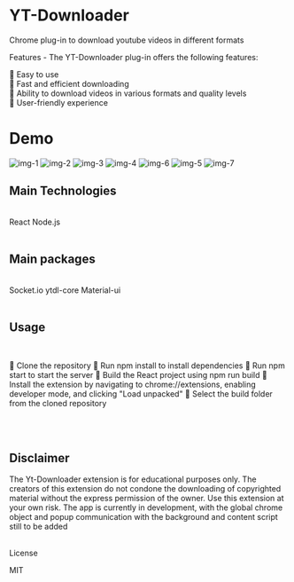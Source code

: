 # YT-Downloader
Chrome plug-in to download youtube videos in different formats 


Features -
The YT-Downloader plug-in offers the following features:

📍 Easy to use 
<br>
📍 Fast and efficient downloading
<br>
📍 Ability to download videos in various formats and quality levels
<br>
📍 User-friendly experience
<br>


# Demo

![img-1](https://user-images.githubusercontent.com/94692552/224392016-e204d461-4f5b-4c6c-a8f4-ce136b8843ec.jpg)
![img-2](https://user-images.githubusercontent.com/94692552/224392086-e2b3f0e0-c715-4135-a25f-5acf095a03c6.jpg)
![img-3](https://user-images.githubusercontent.com/94692552/224392203-46b01df2-ea25-4252-bf51-5e2661a65cca.jpg)
![img-4](https://user-images.githubusercontent.com/94692552/224392226-00203fd2-1017-49cf-9f75-383452156ec7.jpg)
![img-6](https://user-images.githubusercontent.com/94692552/224392244-cf9236f5-b055-44fd-9745-e46ba5995909.jpg)
![img-5](https://user-images.githubusercontent.com/94692552/224392256-3b6fac68-71ef-4543-8aac-ee1a1118e941.jpg)
![img-7](https://user-images.githubusercontent.com/94692552/224392270-56273733-3faa-454c-8355-f19eba26f08a.jpg)

## Main Technologies ##
<br>
React
Node.js
<br>


<br>

## Main packages ##
<br>
Socket.io
ytdl-core
Material-ui

<br>
<br>

## Usage ##
<br>

📌 Clone the repository
📌 Run npm install to install dependencies
📌 Run npm start to start the server
📌 Build the React project using npm run build
📌 Install the extension by navigating to chrome://extensions, enabling developer mode, and clicking "Load unpacked"
📌 Select the build folder from the cloned repository

<br><br>
## Disclaimer ## 
The Yt-Downloader extension is for educational purposes only. The creators of this extension do not condone the downloading of copyrighted material without the express permission of the owner. Use this extension at your own risk.
The app is currently in development, with the global chrome object and popup communication with the background and content script still to be added

<br>
License

MIT
